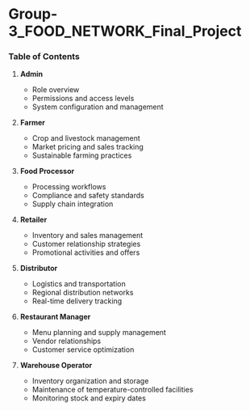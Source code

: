 # Group-3_FOOD_NETWORK_Final_Project

### **Table of Contents**

1. **Admin**
   - Role overview
   - Permissions and access levels
   - System configuration and management

2. **Farmer**
   - Crop and livestock management
   - Market pricing and sales tracking
   - Sustainable farming practices

3. **Food Processor**
   - Processing workflows
   - Compliance and safety standards
   - Supply chain integration

4. **Retailer**
   - Inventory and sales management
   - Customer relationship strategies
   - Promotional activities and offers

5. **Distributor**
   - Logistics and transportation
   - Regional distribution networks
   - Real-time delivery tracking

6. **Restaurant Manager**
   - Menu planning and supply management
   - Vendor relationships
   - Customer service optimization


7. **Warehouse Operator**
   - Inventory organization and storage
   - Maintenance of temperature-controlled facilities
   - Monitoring stock and expiry dates
